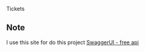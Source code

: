 Tickets

## Note

I use this site for do this project [SwaggerUI - free api](https://freeapi.miniprojectideas.com)
